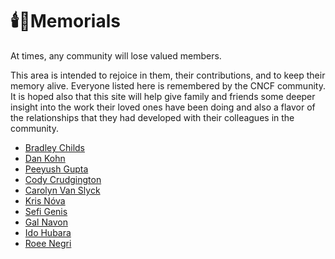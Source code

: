 # 🕯️💐Memorials

At times, any community will lose valued members.

This area is intended to rejoice in them, their contributions, and to keep their memory alive. Everyone listed here is remembered by the CNCF community. It is hoped also that this site will help give family and friends some deeper insight into the work their loved ones have been doing and also a flavor of the relationships that they had developed with their colleagues in the community.

* [Bradley Childs](bradley-childs.md)
* [Dan Kohn](dan-kohn.md)
* [Peeyush Gupta](peeyush-gupta.md)
* [Cody Crudgington](cody-crudgington.md)
* [Carolyn Van Slyck](carolyn-van-slyck.md)
* [Kris Nóva](kris-nóva.md)
* [Sefi Genis](sefi-genis.md)
* [Gal Navon](gal-navon.md)
* [Ido Hubara](ido-hubara.md)
* [Roee Negri](roee-negri.md)
